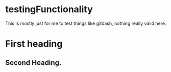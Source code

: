 # testingFunctionality
This is mostly just for me to test things like gitbash, nothing really valid here. 

# First heading

## Second Heading.